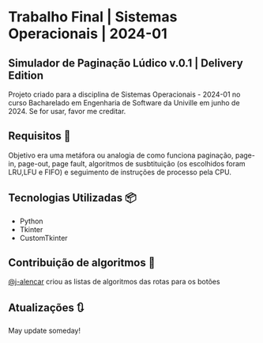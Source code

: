 # Trabalho Final | Sistemas Operacionais | 2024-01
## Simulador de Paginação Lúdico v.0.1 | Delivery Edition
Projeto criado para a disciplina de Sistemas Operacionais - 2024-01 no curso Bacharelado em Engenharia de Software da Univille em junho de 2024.
Se for usar, favor me creditar.

## Requisitos 📝
Objetivo era uma metáfora ou analogia de como funciona paginação, page-in, page-out, page fault, algoritmos de susbtituição (os escolhidos foram LRU,LFU e FIFO) e seguimento de instruções de processo pela CPU.

## Tecnologias Utilizadas 📦
- Python
- Tkinter
- CustomTkinter

## Contribuição de algoritmos 👥

[@j-alencar](https://github.com/j-alencar) criou as listas de algoritmos das rotas para os botões

## Atualizações 🔃

May update someday! 
